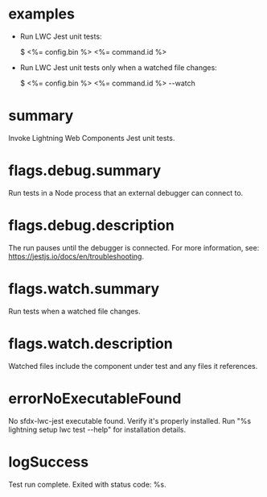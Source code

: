 # examples

- Run LWC Jest unit tests:

  $ <%= config.bin %> <%= command.id %>

- Run LWC Jest unit tests only when a watched file changes:

  $ <%= config.bin %> <%= command.id %> --watch

# summary

Invoke Lightning Web Components Jest unit tests.

# flags.debug.summary

Run tests in a Node process that an external debugger can connect to.

# flags.debug.description

The run pauses until the debugger is connected. For more information, see: https://jestjs.io/docs/en/troubleshooting.

# flags.watch.summary

Run tests when a watched file changes.

# flags.watch.description

Watched files include the component under test and any files it references.

# errorNoExecutableFound

No sfdx-lwc-jest executable found. Verify it's properly installed.
Run "%s lightning setup lwc test --help" for installation details.

# logSuccess

Test run complete. Exited with status code: %s.
